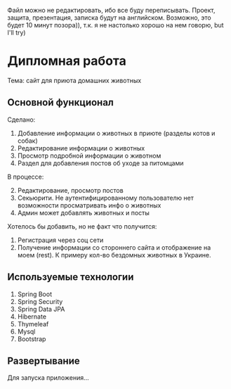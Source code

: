 
Файл можно не редактировать, ибо все буду переписывать.
Проект, защита, презентация, записка будут на английском.
Возможно, это будет 10 минут позора)), т.к. я не настолько хорошо на нем говорю, but I'll try)


# Дипломная работа
Тема: сайт для приюта домашних животных

## Основной функционал
Сделано:

1. Добавление информации о животных в приюте (разделы котов и собак)
2. Редактирование информации о животных
3. Просмотр подробной информации о животном
4. Раздел для добавления постов об уходе за питомцами

В процессе:

2. Редактирование, просмотр постов
3. Секьюрити. Не аутентифицированному пользователю нет возможности просматривать инфо о животных
4. Админ может добавлять животных и посты

Хотелось бы добавить, но не факт что получится:

1. Регистрация через соц сети
2. Получение информации со стороннего сайта и отображение на моем (rest). К примеру кол-во бездомных животных в Украине.

## Используемые технологии

1. Spring Boot
2. Spring Security
3. Spring Data JPA
4. Hibernate
5. Thymeleaf
6. Mysql
7. Bootstrap

## Развертывание

Для запуска приложения...
